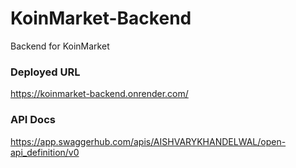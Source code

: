 # KoinMarket-Backend
Backend for KoinMarket


### Deployed URL
https://koinmarket-backend.onrender.com/

### API Docs
https://app.swaggerhub.com/apis/AISHVARYKHANDELWAL/open-api_definition/v0
